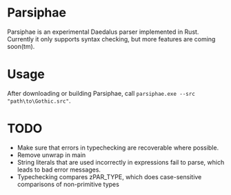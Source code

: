 # Parsiphae

Parsiphae is an experimental Daedalus parser implemented in Rust. Currently it only supports syntax checking, but more features are coming soon(tm).

# Usage
After downloading or building Parsiphae, call `parsiphae.exe --src "path\to\Gothic.src"`.


# TODO
* Make sure that errors in typechecking are recoverable where possible.
* Remove unwrap in main
* String literals that are used incorrectly in expressions fail to parse, which leads to bad error messages.
* Typechecking compares zPAR_TYPE, which does case-sensitive comparisons of non-primitive types